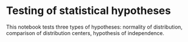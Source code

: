 # Testing of statistical hypotheses
This notebook tests three types of hypotheses: normality of distribution, comparison of distribution centers, hypothesis of independence.